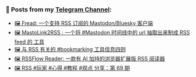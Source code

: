 ### 📰 Posts from my [Telegram Channel](https://t.me/s/aboutrss):
<!-- BLOG-POST-LIST:START -->
- [🖼 Fread: 一个支持 RSS 订阅的 Mastodon/Bluesky 客户端](https://t.me/aboutrss/1511)
- [🖼 MastoLink2RSS : 一个将 #Mastodon 时间线中的 url 抽取出来制成 RSS feed 的 工具](https://t.me/aboutrss/1510)
- [🖼 与 RSS 有关的 #bookmarking 工具信息四则](https://t.me/aboutrss/1509)
- [🖼 RSSFlow Reader: 一款有 AI 加持的浏览器扩展版 RSS 阅读器](https://t.me/aboutrss/1508)
- [🖼 RSS #玩家 #心得 #教程 #观点 分享：第 69 期](https://t.me/aboutrss/1507)
<!-- BLOG-POST-LIST:END -->

<!--
**AboutRSS/AboutRSS** is a ✨ _special_ ✨ repository because its `README.md` (this file) appears on your GitHub profile.

Here are some ideas to get you started:

- 🔭 I’m currently working on ...
- 🌱 I’m currently learning ...
- 👯 I’m looking to collaborate on ...
- 🤔 I’m looking for help with ...
- 💬 Ask me about ...
- 📫 How to reach me: ...
- 😄 Pronouns: ...
- ⚡ Fun fact: ...
-->
